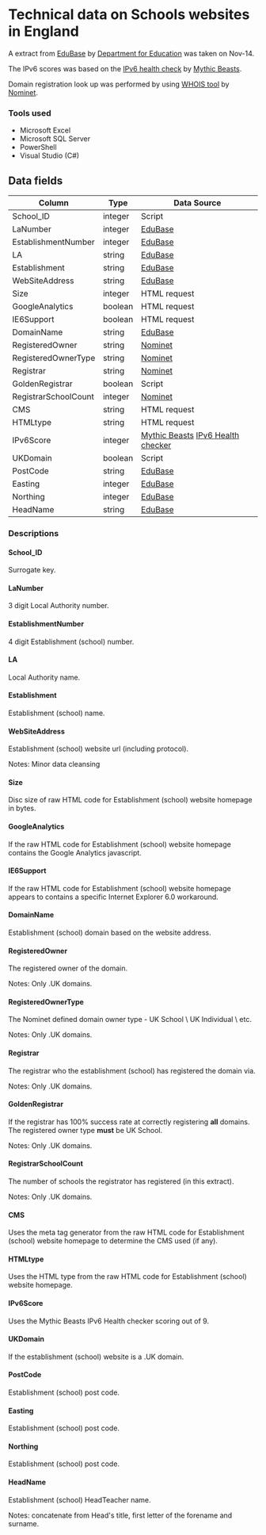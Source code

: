 # Technical data on Schools websites in England

A extract from [EduBase](http://www.education.gov.uk/edubase/home.xhtml) by [Department 
for Education](https://www.gov.uk/government/organisations/department-for-education) was taken on Nov-14.

The IPv6 scores was based on the [IPv6 health check](https://www.mythic-beasts.com/ipv6/health-check) by [Mythic Beasts](https://www.mythic-beasts.com/).

Domain registration look up was performed by using [WHOIS tool](http://www.nominet.org.uk/whois/) by [Nominet](http://www.nominet.org.uk/).

### Tools used
* Microsoft Excel
* Microsoft SQL Server
* PowerShell
* Visual Studio (C#)

## Data fields

Column | Type | Data Source
--- | --- | ---
School_ID | integer | Script
LaNumber | integer | [EduBase](http://www.education.gov.uk/edubase/home.xhtml)
EstablishmentNumber | integer | [EduBase](http://www.education.gov.uk/edubase/home.xhtml)
LA | string | [EduBase](http://www.education.gov.uk/edubase/home.xhtml)
Establishment | string | [EduBase](http://www.education.gov.uk/edubase/home.xhtml)
WebSiteAddress | string | [EduBase](http://www.education.gov.uk/edubase/home.xhtml)
Size | integer | HTML request
GoogleAnalytics | boolean | HTML request
IE6Support | boolean | HTML request
DomainName | string | [EduBase](http://www.education.gov.uk/edubase/home.xhtml)
RegisteredOwner | string | [Nominet](http://www.nominet.org.uk)
RegisteredOwnerType | string | [Nominet](http://www.nominet.org.uk)
Registrar | string | [Nominet](http://www.nominet.org.uk)
GoldenRegistrar | boolean | Script
RegistrarSchoolCount | integer | [Nominet](http://www.nominet.org.uk)
CMS | string | HTML request
HTMLtype | string | HTML request
IPv6Score | integer | [Mythic Beasts](https://www.mythic-beasts.com/) [IPv6 Health checker](https://www.mythic-beasts.com/ipv6/health-check)
UKDomain | boolean | Script
PostCode | string | [EduBase](http://www.education.gov.uk/edubase/home.xhtml)
Easting | integer| [EduBase](http://www.education.gov.uk/edubase/home.xhtml)
Northing | integer| [EduBase](http://www.education.gov.uk/edubase/home.xhtml)
HeadName | string | [EduBase](http://www.education.gov.uk/edubase/home.xhtml)

### Descriptions

#### School_ID
Surrogate key.

#### LaNumber
3 digit Local Authority number.

#### EstablishmentNumber
4 digit Establishment (school) number.

#### LA
Local Authority name.

#### Establishment
Establishment (school) name.

#### WebSiteAddress
Establishment (school) website url (including protocol).

Notes: Minor data cleansing

#### Size
Disc size of raw HTML code for Establishment (school) website homepage in bytes.

#### GoogleAnalytics
If the raw HTML code for Establishment (school) website homepage contains the Google Analytics javascript.

#### IE6Support
If the raw HTML code for Establishment (school) website homepage appears to contains a specific Internet Explorer 6.0 workaround.

#### DomainName
Establishment (school) domain based on the website address.

#### RegisteredOwner
The registered owner of the domain.

Notes: Only .UK domains.

#### RegisteredOwnerType
The Nominet defined domain owner type - UK School \ UK Individual \ etc.

Notes: Only .UK domains.

#### Registrar
The registrar who the establishment (school) has registered the domain via.

Notes: Only .UK domains.

#### GoldenRegistrar
If the registrar has 100% success rate at correctly registering **all** domains. The registered owner type **must** be UK School.

Notes: Only .UK domains.

#### RegistrarSchoolCount
The number of schools the registrator has registered (in this extract).

Notes: Only .UK domains.

#### CMS
Uses the meta tag generator from the raw HTML code for Establishment (school) website homepage to determine the CMS used (if any).

#### HTMLtype
Uses the HTML type from the raw HTML code for Establishment (school) website homepage.

#### IPv6Score
Uses the Mythic Beasts IPv6 Health checker scoring out of 9.

#### UKDomain
If the establishment (school) website is a .UK domain.

#### PostCode
Establishment (school) post code.

#### Easting
Establishment (school) post code.

#### Northing
Establishment (school) post code.

#### HeadName
Establishment (school) HeadTeacher name.

Notes: concatenate from Head's title, first letter of the forename and surname.


